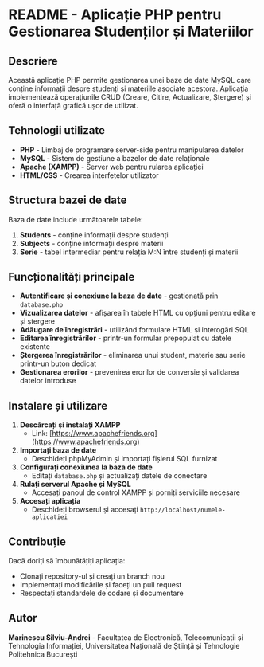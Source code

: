 # README - Aplicație PHP pentru Gestionarea Studenților și Materiilor

## Descriere
Această aplicație PHP permite gestionarea unei baze de date MySQL care conține informații despre studenți și materiile asociate acestora. Aplicația implementează operațiunile CRUD (Creare, Citire, Actualizare, Ștergere) și oferă o interfață grafică ușor de utilizat.

## Tehnologii utilizate
- **PHP** - Limbaj de programare server-side pentru manipularea datelor
- **MySQL** - Sistem de gestiune a bazelor de date relaționale
- **Apache (XAMPP)** - Server web pentru rularea aplicației
- **HTML/CSS** - Crearea interfețelor utilizator

## Structura bazei de date
Baza de date include următoarele tabele:
1. **Students** - conține informații despre studenți
2. **Subjects** - conține informații despre materii
3. **Serie** - tabel intermediar pentru relația M:N între studenți și materii

## Funcționalități principale
- **Autentificare și conexiune la baza de date** - gestionată prin `database.php`
- **Vizualizarea datelor** - afișarea în tabele HTML cu opțiuni pentru editare și ștergere
- **Adăugare de înregistrări** - utilizând formulare HTML și interogări SQL
- **Editarea înregistrărilor** - printr-un formular prepopulat cu datele existente
- **Ștergerea înregistrărilor** - eliminarea unui student, materie sau serie printr-un buton dedicat
- **Gestionarea erorilor** - prevenirea erorilor de conversie și validarea datelor introduse

## Instalare și utilizare
1. **Descărcați și instalați XAMPP**
   - Link: [https://www.apachefriends.org](https://www.apachefriends.org)
2. **Importați baza de date**
   - Deschideți phpMyAdmin și importați fișierul SQL furnizat
3. **Configurați conexiunea la baza de date**
   - Editați `database.php` și actualizați datele de conectare
4. **Rulați serverul Apache și MySQL**
   - Accesați panoul de control XAMPP și porniți serviciile necesare
5. **Accesați aplicația**
   - Deschideți browserul și accesați `http://localhost/numele-aplicatiei`

## Contribuție
Dacă doriți să îmbunătățiți aplicația:
- Clonați repository-ul și creați un branch nou
- Implementați modificările și faceți un pull request
- Respectați standardele de codare și documentare

## Autor
**Marinescu Silviu-Andrei** - Facultatea de Electronică, Telecomunicații și Tehnologia Informației, Universitatea Națională de Știință și Tehnologie Politehnica București

